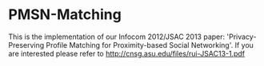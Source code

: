 PMSN-Matching
=============

This is the implementation of our Infocom 2012/JSAC 2013 paper: 'Privacy-Preserving Profile Matching for Proximity-based Social Networking'. If you are interested please refer to http://cnsg.asu.edu/files/rui-JSAC13-1.pdf
